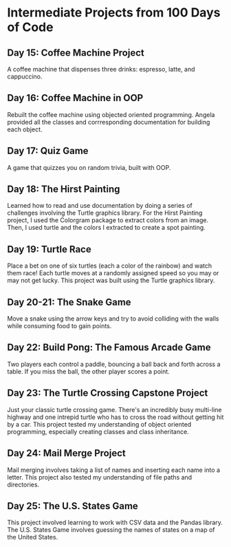 <h1> Intermediate Projects from 100 Days of Code

<h2> Day 15: Coffee Machine Project </h2>
A coffee machine that dispenses three drinks: espresso, latte, and cappuccino.

<h2> Day 16: Coffee Machine in OOP </h2>
Rebuilt the coffee machine using objected oriented programming. Angela provided all the classes and corrresponding documentation for building each object.

<h2> Day 17: Quiz Game </h2>
A game that quizzes you on random trivia, built with OOP. 

<h2> Day 18: The Hirst Painting </h2>
Learned how to read and use documentation by doing a series of challenges involving the Turtle graphics library. For the Hirst Painting project, I used the Colorgram package to extract colors from an image. Then, I used turtle and the colors I extracted to create a spot painting. 

<h2> Day 19: Turtle Race </h2>
Place a bet on one of six turtles (each a color of the rainbow) and watch them race! Each turtle moves at a randomly assigned speed so you may or may not get lucky. This project was built using the Turtle graphics library.

<h2> Day 20-21: The Snake Game </h2>
Move a snake using the arrow keys and try to avoid colliding with the walls while consuming food to gain points.

<h2> Day 22: Build Pong: The Famous Arcade Game </h2>
Two players each control a paddle, bouncing a ball back and forth across a table. If you miss the ball, the other player scores a point. 
 
<h2> Day 23: The Turtle Crossing Capstone Project </h2>
Just your classic turtle crossing game. There's an incredibly busy multi-line highway and one intrepid turtle who has to cross the road without getting hit by a car. This project tested my understanding of object oriented programming, especially creating classes and class inheritance.

<h2> Day 24: Mail Merge Project </h2>
Mail merging involves taking a list of names and inserting each name into a letter. This project also tested my understanding of file paths and directories.

<h2> Day 25: The U.S. States Game </h2>
This project involved learning to work with CSV data and the Pandas library. The U.S. States Game involves guessing the names of states on a map of the United States.
